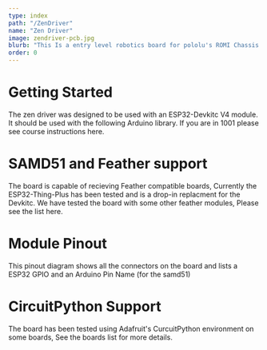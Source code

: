 ```yaml
---
type: index
path: "/ZenDriver"
name: "Zen Driver" 
image: zendriver-pcb.jpg
blurb: "This Is a entry level robotics board for pololu's ROMI Chassis."
order: 0
---
```

# Getting Started

The zen driver was designed to be used with an ESP32-Devkitc V4 module. It should be used with the following Arduino library.
If you are in 1001 please see course instructions here.

# SAMD51 and Feather support

The board is capable of recieving Feather compatible boards, Currently the ESP32-Thing-Plus has been tested and is a drop-in replacment for the Devkitc.
We have tested the board with some other feather modules, Please see the list here.

# Module Pinout
This pinout diagram shows all the connectors on the board and lists a ESP32 GPIO and an Arduino Pin Name (for the samd51)

# CircuitPython Support
The board has been tested using Adafruit's CurcuitPython environment on some boards, See the boards list for more details.